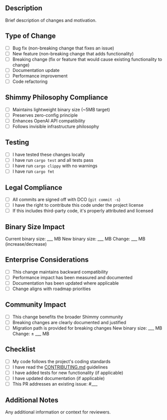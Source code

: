 ## Description
Brief description of changes and motivation.

## Type of Change
- [ ] Bug fix (non-breaking change that fixes an issue)
- [ ] New feature (non-breaking change that adds functionality)
- [ ] Breaking change (fix or feature that would cause existing functionality to change)
- [ ] Documentation update
- [ ] Performance improvement
- [ ] Code refactoring

## Shimmy Philosophy Compliance
- [ ] Maintains lightweight binary size (~5MB target)
- [ ] Preserves zero-config principle
- [ ] Enhances OpenAI API compatibility
- [ ] Follows invisible infrastructure philosophy

## Testing
- [ ] I have tested these changes locally
- [ ] I have run `cargo test` and all tests pass
- [ ] I have run `cargo clippy` with no warnings
- [ ] I have run `cargo fmt`

## Legal Compliance
- [ ] All commits are signed off with DCO (`git commit -s`)
- [ ] I have the right to contribute this code under the project license
- [ ] If this includes third-party code, it's properly attributed and licensed

## Binary Size Impact
Current binary size: ___ MB
New binary size: ___ MB
Change: ___ MB (increase/decrease)

## Enterprise Considerations
- [ ] This change maintains backward compatibility
- [ ] Performance impact has been measured and documented
- [ ] Documentation has been updated where applicable
- [ ] Change aligns with roadmap priorities

## Community Impact
- [ ] This change benefits the broader Shimmy community
- [ ] Breaking changes are clearly documented and justified
- [ ] Migration path is provided for breaking changes
New binary size: ___ MB
Change: ± ___ MB

## Checklist
- [ ] My code follows the project's coding standards
- [ ] I have read the [CONTRIBUTING.md](../CONTRIBUTING.md) guidelines
- [ ] I have added tests for new functionality (if applicable)
- [ ] I have updated documentation (if applicable)
- [ ] This PR addresses an existing issue: #___

## Additional Notes
Any additional information or context for reviewers.